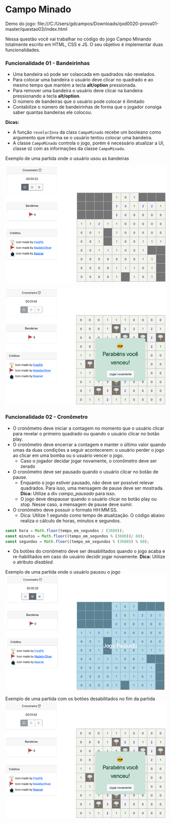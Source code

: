 # Campo Minado

Demo do jogo: file:///C:/Users/gdcampos/Downloads/qxd0020-prova01-master/questao03/index.html

Nessa questão você vai trabalhar no código do jogo Campo Minando totalmente escrito em HTML, CSS e JS.
O seu objetivo é implementar duas funcionalidades.



### Funcionalidade 01 - Bandeirinhas

- Uma bandeira só pode ser colaocada em quadrados não revelados.
- Para colocar uma bandeira o usuário deve clicar no quadrado e ao mesmo tempo  que mantém a tecla **alt/option** pressionada.
- Para remover uma bandeira o usuário deve clicar na bandeira pressionando a tecla **alt/option**.
- O número de bandeiras que o usuário pode colocar é ilimitado
- Contabilize o número de bandeirinhas de forma que o jogador consiga saber quantas bandeiras ele colocou.

**Dicas:**
- A função `revelarZona` da class `CampoMinado` recebe um booleano como argumento que informa se o usuário tentou colocar uma bandeira.
- A classe `CampoMinado` controla o jogo, porém é necessário atualizar a UI, classe `UI` com as informações da classe `CampoMinado`.

Exemplo de uma partida onde o usuário usou as bandeiras

![partida com bandeiras](img/bandeiras.png)

![partida com bandeiras](img/vencida.png)

### Funcionalidade 02 - Cronômetro

- O cronômetro deve iniciar a contagem no momento que o usuário clicar para revelar o primeiro quadrado ou quando o usuário clicar no botão play.
- O cronômetro deve encerrar a contagem e manter o último valor quando umas da duas condições a seguir acontecerem: o usuário perder o jogo ao clicar em uma bomba ou o usuário vencer o jogo.
  - Caso o jogador decidar jogar novamente, o cronômetro deve ser zerado
- O cronômetro deve ser pausado quando o usuário clicar no botão de pause. 
  - Enquanto o jogo estiver pausado, não deve ser possível relevar quadrados. Para isso, uma mensagem de pause deve ser mostrada. **Dica:** Utilize a div *campo_pausado* para isso.
  - O jogo deve despausar quando o usuário clicar no botão play ou stop. Nesse caso, a mensagem de pause deve sumir.
- O cronômetro deve possuir o formato HH:MM:SS.
  - Dica: Utilize 1 segundo como tempo de atualização. O código abaixo realiza o cálculo de horas, minutos e segundos.
  
```javascript
const hora = Math.floor(tempo_em_segundos / (3600));
const minutos = Math.floor((tempo_em_segundos % (3600))/ 60);
const segundos = Math.floor((tempo_em_segundos % (3600)) % 60);
```

- Os botões do cronômetro deve ser desabilitados quando o jogo acaba e re-habilitados em caso do usuário decidir jogar novamente. **Dica:** Utilize o atributo *disabled*.

Exemplo de uma partida onde o usuário pausou o jogo
![partida com bandeiras](img/pausada.png)

Exemplo de uma partida com os botões desabilitados no fim da partida
![partida com bandeiras](img/vencida.png)
